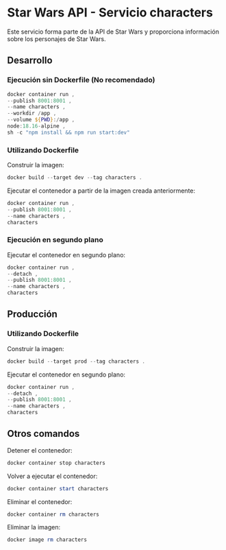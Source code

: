# Star Wars API - Servicio characters

Este servicio forma parte de la API de Star Wars y proporciona información sobre los personajes de Star Wars.

## Desarrollo

### Ejecución sin Dockerfile (No recomendado)

```powershell
docker container run ,
--publish 8001:8001 ,
--name characters ,
--workdir /app ,
--volume ${PWD}:/app ,
node:18.16-alpine ,
sh -c "npm install && npm run start:dev"
```

### Utilizando Dockerfile

Construir la imagen:

```powershell
docker build --target dev --tag characters .
```

Ejecutar el contenedor a partir de la imagen creada anteriormente:

```powershell
docker container run ,
--publish 8001:8001 ,
--name characters ,
characters
```

### Ejecución en segundo plano

Ejecutar el contenedor en segundo plano:

```powershell
docker container run ,
--detach ,
--publish 8001:8001 ,
--name characters ,
characters
```

## Producción

### Utilizando Dockerfile

Construir la imagen:

```powershell
docker build --target prod --tag characters .
```

Ejecutar el contenedor en segundo plano:

```powershell
docker container run ,
--detach ,
--publish 8001:8001 ,
--name characters ,
characters
```

## Otros comandos

Detener el contenedor:

```powershell
docker container stop characters
```

Volver a ejecutar el contenedor:

```powershell
docker container start characters
```

Eliminar el contenedor:

```powershell
docker container rm characters
```

Eliminar la imagen:

```powershell
docker image rm characters
```

